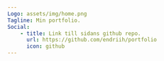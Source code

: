 ```yaml
---
Logo: assets/img/home.png
Tagline: Min portfolio.
Social:
    - title: Link till sidans github repo.
      url: https://github.com/endriih/portfolio
      icon: github
---
```


